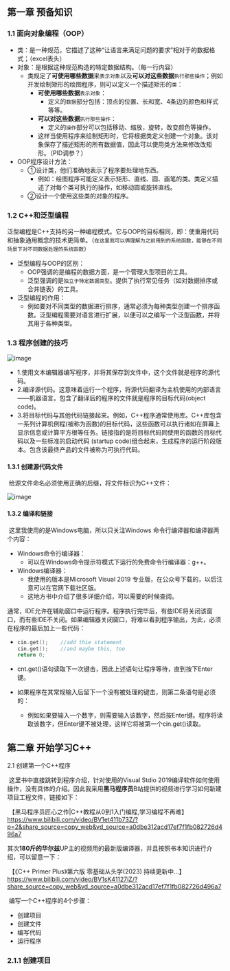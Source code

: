 ## 第一章 预备知识

### 1.1 面向对象编程（OOP）

* 类：是一种规范，它描述了这种“让语言来满足问题的要求”相对于的数据格式；（excel表头）
* 对象：是根据这种规范构造的特定数据结构。（每一行内容）
  * 类规定了**可使用哪些数据**来`表示对象`以及**可以对这些数据**`执行那些操作`；例如开发绘制矩形的绘图程序，则可以定义一个描述矩形的`类`：
    * **可使用哪些数据**`表示对象`：
      * 定义的`数据`部分包括：顶点的位置、长和宽、4条边的颜色和样式等等。
    * **可以对这些数据**`执行那些操作`：
      * 定义的`操作`部分可以包括移动、缩放，旋转，改变颜色等操作。
    * 这样当使用程序来绘制矩形时，它将根据类定义创建一个对象。该对象保存了描述矩形的所有数据值，因此可以使用类方法来修改改矩形。（PID调参？）
* OOP程序设计方法：
  * ①设计类，他们准确地表示了程序要处理地东西。
    * 例如：绘图程序可能定义表示矩形、直线、圆、画笔的类。类定义描述了对每个类可执行的操作，如移动圆或旋转直线。
  * ②设计一个使用这些类的对象的程序。

### 1.2 C++和泛型编程

​	泛型编程是C++支持的另一种编程模式。它与OOP的目标相同，即：使重用代码和抽象通用概念的技术更简单。（`在这里我可以俩理解为之前用到的系统函数，能够在不同场景下对不同数据处理的系统函数`）

* 泛型编程与OOP的区别：
  * OOP强调的是编程的数据方面，是一个管理大型项目的工具。
  * 泛型强调的是`独立于特定数据类型`。提供了执行常见任务（如对数据排序或合并链表）的工具。
* 泛型编程的作用：
  * 例如要对不同类型的数据进行排序，通常必须为每种类型创建一个排序函数。泛型编程需要对语言进行扩展，以便可以之编写一个泛型函数，并将其用于各种类型。

### 1.3 程序创建的技巧

![image](https://github.com/CoderSuHang/Cpp-Primer-Plus-Notes/assets/104765251/d832bd9b-38a5-4f73-856a-0894b682d74d)

* 1.使用文本编辑器编写程序，并将其保存到文件中，这个文件就是程序的源代码。
* 2.编译源代码。这意味着运行一个程序，将源代码翻译为主机使用的内部语言——机器语言。包含了翻译后的程序的文件就是程序的目标代码(object code)。
* 3.将目标代码与其他代码链接起来。例如，C++程序通常使用库。C++库包含一系列计算机例程(被称为函数)的目标代码，这些函数可以执行诸如在屏幕上显示信息或计算平方根等任务。链接指的是将目标代码同使用的函数的目标代码以及一些标准的启动代码 (startup code)组合起来，生成程序的运行阶段版本。包含该最终产品的文件被称为可执行代码。

#### 1.3.1 创建源代码文件

​	给源文件命名必须使用正确的后缀，将文件标识为C++文件：

![image](https://github.com/CoderSuHang/Cpp-Primer-Plus-Notes/assets/104765251/b1093afb-7d0f-4b3d-8a9e-57e993e42bef)


#### 1.3.2 编译和链接

​	这里我使用的是Windows电脑，所以只关注Windows 命令行编译器和编译器两个内容：

* Windows命令行编译器：
  * 可以在Windows命令提示符模式下运行的免费命令行编译器：g++。
* Windows编译器：
  * 我使用的版本是Microsoft Visual 2019 专业版，在公众号下载的，以后注意可以在官网下载社区版。
  * 这地方书中介绍了很多详细介绍，可以需要的时候查阅。

​	通常，IDE允许在辅助窗口中运行程序。程序执行完毕后，有些IDE将关闭该窗口，而有些IDE不关闭。如果编辑器关闭窗口，将难以看到程序输出，为此，必须在程序的最后加上一些代码：

* ``` c++
  cin.get();	//add thie statement
  cin.get();	//and maybe this, too
  return 0;
  ```

* cnt.get()语句读取下一次键击，因此上述语句让程序等待，直到按下Enter键。

* 如果程序在其常规输入后留下一个没有被处理的键击，则第二条语句是必须的：

  * 例如如果要输入一个数字，则需要输入该数字，然后按Enter键。程序将读取该数字，但Enter键不被处理，这样它将被第一个cin.get()读取。



## 第二章 开始学习C++

2.1 创建第一个C++程序

​	这里书中直接跳转到程序介绍，针对使用的Visual Stdio 2019编译软件如何使用操作，没有具体的介绍。因此我采用**黑马程序员**B站提供的视频进行学习如何新建项目工程文件，链接如下：

​	【黑马程序员匠心之作|C++教程从0到1入门编程,学习编程不再难】 https://www.bilibili.com/video/BV1et411b73Z/?p=2&share_source=copy_web&vd_source=a0dbe312acd17ef7f1fb082726d496a7

​	其次**180斤的华尔兹**UP主的视频用的最新版编译器，并且按照书本知识进行介绍，可以留意一下：

​	【《C++  Primer Plus》第六版 零基础从头学(2023) 持续更新中...】 https://www.bilibili.com/video/BV1sK41127iZ/?share_source=copy_web&vd_source=a0dbe312acd17ef7f1fb082726d496a7

​	编写一个C++程序的4个步骤：

* 创建项目
* 创建文件
* 编写代码
* 运行程序

### 2.1.1 创建项目
